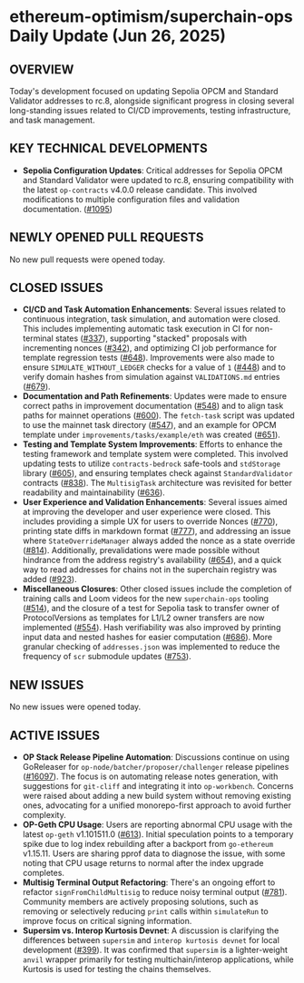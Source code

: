# ethereum-optimism/superchain-ops Daily Update (Jun 26, 2025)
## OVERVIEW 
Today's development focused on updating Sepolia OPCM and Standard Validator addresses to rc.8, alongside significant progress in closing several long-standing issues related to CI/CD improvements, testing infrastructure, and task management.

## KEY TECHNICAL DEVELOPMENTS

- **Sepolia Configuration Updates**: Critical addresses for Sepolia OPCM and Standard Validator were updated to rc.8, ensuring compatibility with the latest `op-contracts` v4.0.0 release candidate. This involved modifications to multiple configuration files and validation documentation. ([#1095](https://github.com/ethereum-optimism/superchain-ops/pull/1095))

## NEWLY OPENED PULL REQUESTS
No new pull requests were opened today.

## CLOSED ISSUES

- **CI/CD and Task Automation Enhancements**: Several issues related to continuous integration, task simulation, and automation were closed. This includes implementing automatic task execution in CI for non-terminal states ([#337](https://github.com/ethereum-optimism/superchain-ops/issues/337)), supporting "stacked" proposals with incrementing nonces ([#342](https://github.com/ethereum-optimism/superchain-ops/issues/342)), and optimizing CI job performance for template regression tests ([#648](https://github.com/ethereum-optimism/superchain-ops/issues/648)). Improvements were also made to ensure `SIMULATE_WITHOUT_LEDGER` checks for a value of `1` ([#448](https://github.com/ethereum-optimism/superchain-ops/issues/448)) and to verify domain hashes from simulation against `VALIDATIONS.md` entries ([#679](https://github.com/ethereum-optimism/superchain-ops/issues/679)).
- **Documentation and Path Refinements**: Updates were made to ensure correct paths in improvement documentation ([#548](https://github.com/ethereum-optimism/superchain-ops/issues/548)) and to align task paths for mainnet operations ([#600](https://github.com/ethereum-optimism/superchain-ops/issues/600)). The `fetch-task` script was updated to use the mainnet task directory ([#547](https://github.com/ethereum-optimism/superchain-ops/issues/547)), and an example for OPCM template under `improvements/tasks/example/eth` was created ([#651](https://github.com/ethereum-optimism/superchain-ops/issues/651)).
- **Testing and Template System Improvements**: Efforts to enhance the testing framework and template system were completed. This involved updating tests to utilize `contracts-bedrock` safe-tools and `stdStorage` library ([#605](https://github.com/ethereum-optimism/superchain-ops/issues/605)), and ensuring templates check against `StandardValidator` contracts ([#838](https://github.com/ethereum-optimism/superchain-ops/issues/838)). The `MultisigTask` architecture was revisited for better readability and maintainability ([#636](https://github.com/ethereum-optimism/superchain-ops/issues/636)).
- **User Experience and Validation Enhancements**: Several issues aimed at improving the developer and user experience were closed. This includes providing a simple UX for users to override Nonces ([#770](https://github.com/ethereum-optimism/superchain-ops/issues/770)), printing state diffs in markdown format ([#777](https://github.com/ethereum-optimism/superchain-ops/issues/777)), and addressing an issue where `StateOverrideManager` always added the nonce as a state override ([#814](https://github.com/ethereum-optimism/superchain-ops/issues/814)). Additionally, prevalidations were made possible without hindrance from the address registry's availability ([#654](https://github.com/ethereum-optimism/superchain-ops/issues/654)), and a quick way to read addresses for chains not in the superchain registry was added ([#923](https://github.com/ethereum-optimism/superchain-ops/issues/923)).
- **Miscellaneous Closures**: Other closed issues include the completion of training calls and Loom videos for the new `superchain-ops` tooling ([#514](https://github.com/ethereum-optimism/superchain-ops/issues/514)), and the closure of a test for Sepolia task to transfer owner of ProtocolVersions as templates for L1/L2 owner transfers are now implemented ([#554](https://github.com/ethereum-optimism/superchain-ops/issues/554)). Hash verifiability was also improved by printing input data and nested hashes for easier computation ([#686](https://github.com/ethereum-optimism/superchain-ops/issues/686)). More granular checking of `addresses.json` was implemented to reduce the frequency of `scr` submodule updates ([#753](https://github.com/ethereum-optimism/superchain-ops/issues/753)).

## NEW ISSUES
No new issues were opened today.

## ACTIVE ISSUES

- **OP Stack Release Pipeline Automation**: Discussions continue on using GoReleaser for `op-node/batcher/proposer/challenger` release pipelines ([#16097](https://github.com/ethereum-optimism/superchain-ops/issues/16097)). The focus is on automating release notes generation, with suggestions for `git-cliff` and integrating it into `op-workbench`. Concerns were raised about adding a new build system without removing existing ones, advocating for a unified monorepo-first approach to avoid further complexity.
- **OP-Geth CPU Usage**: Users are reporting abnormal CPU usage with the latest `op-geth` v1.101511.0 ([#613](https://github.com/ethereum-optimism/superchain-ops/issues/613)). Initial speculation points to a temporary spike due to log index rebuilding after a backport from `go-ethereum` v1.15.11. Users are sharing pprof data to diagnose the issue, with some noting that CPU usage returns to normal after the index upgrade completes.
- **Multisig Terminal Output Refactoring**: There's an ongoing effort to refactor `signFromChildMultisig` to reduce noisy terminal output ([#781](https://github.com/ethereum-optimism/superchain-ops/issues/781)). Community members are actively proposing solutions, such as removing or selectively reducing `print` calls within `simulateRun` to improve focus on critical signing information.
- **Supersim vs. Interop Kurtosis Devnet**: A discussion is clarifying the differences between `supersim` and `interop kurtosis devnet` for local development ([#399](https://github.com/ethereum-optimism/superchain-ops/issues/399)). It was confirmed that `supersim` is a lighter-weight `anvil` wrapper primarily for testing multichain/interop applications, while Kurtosis is used for testing the chains themselves.